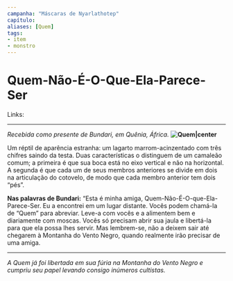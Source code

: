 ```yaml
---
campanha: "Máscaras de Nyarlathotep"
capítulo: 
aliases: [Quem]
tags: 
- item
- monstro
---
```


# Quem-Não-É-O-Que-Ela-Parece-Ser

Links: 

---
*Recebida como presente de Bundari, em Quênia, África.*
**![Quem|center](https://lh5.googleusercontent.com/TdAqrHfnFTHyd65W1jgUD_FOU0VWr2HrCkBaEH9V4yur1gMBMyOBHJOobf7EBO0K56XAYhRlDA9N6NKUkkk-4wE5YbLBirPc-zlstpIx-u-ha1AmHDBBTYCfNTK5dSS_LxPAh-pT-xSel3Pj7oGkcroayr1ZPHiIYgFfc4JEuNo_UQhSA-hB7Ku6vcyF)**

Um réptil de aparência estranha: um lagarto marrom-acinzentado com três chifres saindo da testa. Duas características o distinguem de um camaleão comum; a primeira é que sua boca está no eixo vertical e não na horizontal. A segunda é que cada um de seus membros anteriores se divide em dois na articulação do cotovelo, de modo que cada membro anterior tem dois “pés”. 

**Nas palavras de Bundari:**
“Esta é minha amiga, Quem-Não-É-O-que-Ela-Parece-Ser. Eu a encontrei em um lugar distante. Vocês podem chamá-la de “Quem” para abreviar. Leve-a com vocês e a alimentem bem e diariamente com moscas. Vocês só precisam abrir sua jaula e libertá-la para que ela possa lhes servir. Mas lembrem-se, não a deixem sair até chegarem à Montanha do Vento Negro, quando realmente irão precisar de uma amiga.

---
*A Quem já foi libertada em sua fúria na Montanha do Vento Negro e cumpriu seu papel levando consigo inúmeros cultistas.*



